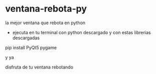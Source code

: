 # ventana-rebota-py
la mejor ventana que rebota en python


 - ejecuta en tu terminal con python descargado y con estas librerias descargadas


pip install PyQt5 pygame


y ya


disfruta de tu ventana rebotando

